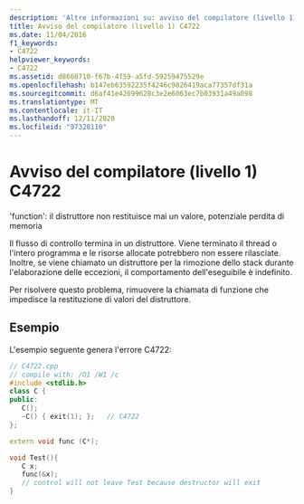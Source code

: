 ```yaml
---
description: 'Altre informazioni su: avviso del compilatore (livello 1) C4722'
title: Avviso del compilatore (livello 1) C4722
ms.date: 11/04/2016
f1_keywords:
- C4722
helpviewer_keywords:
- C4722
ms.assetid: d8660710-f67b-4f59-a5fd-59259475529e
ms.openlocfilehash: b147eb63592235f4246c9826419aca77357df31a
ms.sourcegitcommit: d6af41e42699628c3e2e6063ec7b03931a49a098
ms.translationtype: MT
ms.contentlocale: it-IT
ms.lasthandoff: 12/11/2020
ms.locfileid: "97328110"
---
```

# <a name="compiler-warning-level-1-c4722"></a>Avviso del compilatore (livello 1) C4722

'function': il distruttore non restituisce mai un valore, potenziale perdita di memoria

Il flusso di controllo termina in un distruttore. Viene terminato il thread o l'intero programma e le risorse allocate potrebbero non essere rilasciate.  Inoltre, se viene chiamato un distruttore per la rimozione dello stack durante l'elaborazione delle eccezioni, il comportamento dell'eseguibile è indefinito.

Per risolvere questo problema, rimuovere la chiamata di funzione che impedisce la restituzione di valori del distruttore.

## <a name="example"></a>Esempio

L'esempio seguente genera l'errore C4722:

```cpp
// C4722.cpp
// compile with: /O1 /W1 /c
#include <stdlib.h>
class C {
public:
   C();
   ~C() { exit(1); };   // C4722
};

extern void func (C*);

void Test(){
   C x;
   func(&x);
   // control will not leave Test because destructor will exit
}
```

